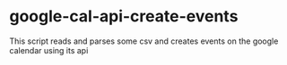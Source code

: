 # google-cal-api-create-events
This script reads and parses some csv and creates events on the google calendar using its api
